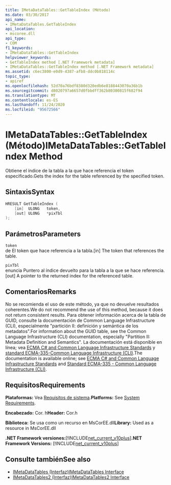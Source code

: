 ```yaml
---
title: IMetaDataTables::GetTableIndex (Método)
ms.date: 03/30/2017
api_name:
- IMetaDataTables.GetTableIndex
api_location:
- mscoree.dll
api_type:
- COM
f1_keywords:
- IMetaDataTables::GetTableIndex
helpviewer_keywords:
- GetTableIndex method [.NET Framework metadata]
- IMetaDataTables::GetTableIndex method [.NET Framework metadata]
ms.assetid: c6ec3800-e0d9-4387-afb8-ddc0b818114c
topic_type:
- apiref
ms.openlocfilehash: 52d70a76bdf8380d320edb6e8188443070a36b1b
ms.sourcegitcommit: d8020797a6657d0fbbdff362b80300815f682f94
ms.translationtype: MT
ms.contentlocale: es-ES
ms.lasthandoff: 11/24/2020
ms.locfileid: "95672566"
---
```

# <a name="imetadatatablesgettableindex-method"></a><span data-ttu-id="d6d13-102">IMetaDataTables::GetTableIndex (Método)</span><span class="sxs-lookup"><span data-stu-id="d6d13-102">IMetaDataTables::GetTableIndex Method</span></span>

<span data-ttu-id="d6d13-103">Obtiene el índice de la tabla a la que hace referencia el token especificado.</span><span class="sxs-lookup"><span data-stu-id="d6d13-103">Gets the index for the table referenced by the specified token.</span></span>  
  
## <a name="syntax"></a><span data-ttu-id="d6d13-104">Sintaxis</span><span class="sxs-lookup"><span data-stu-id="d6d13-104">Syntax</span></span>  
  
```cpp  
HRESULT GetTableIndex (  
    [in]  ULONG   token,  
    [out] ULONG   *pixTbl  
);  
```  
  
## <a name="parameters"></a><span data-ttu-id="d6d13-105">Parámetros</span><span class="sxs-lookup"><span data-stu-id="d6d13-105">Parameters</span></span>  

 `token`  
 <span data-ttu-id="d6d13-106">de El token que hace referencia a la tabla.</span><span class="sxs-lookup"><span data-stu-id="d6d13-106">[in] The token that references the table.</span></span>  
  
 `pixTbl`  
 <span data-ttu-id="d6d13-107">enuncia Puntero al índice devuelto para la tabla a la que se hace referencia.</span><span class="sxs-lookup"><span data-stu-id="d6d13-107">[out] A pointer to the returned index for the referenced table.</span></span>  
  
## <a name="remarks"></a><span data-ttu-id="d6d13-108">Comentarios</span><span class="sxs-lookup"><span data-stu-id="d6d13-108">Remarks</span></span>  

 <span data-ttu-id="d6d13-109">No se recomienda el uso de este método, ya que no devuelve resultados coherentes.</span><span class="sxs-lookup"><span data-stu-id="d6d13-109">We do not recommend the use of this method, because it does not return consistent results.</span></span> <span data-ttu-id="d6d13-110">Para obtener información acerca de la tabla de GUID, consulte la documentación de Common Language Infrastructure (CLI), especialmente "partición II: definición y semántica de los metadatos".</span><span class="sxs-lookup"><span data-stu-id="d6d13-110">For information about the GUID table, see the Common Language Infrastructure (CLI) documentation, especially "Partition II: Metadata Definition and Semantics".</span></span> <span data-ttu-id="d6d13-111">La documentación está disponible en línea; vea [ECMA C# and Common Language Infrastructure Standards](../../../standard/components.md#applicable-standards) y [standard ECMA-335-Common Language Infrastructure (CLI)](http://www.ecma-international.org/publications/standards/Ecma-335.htm).</span><span class="sxs-lookup"><span data-stu-id="d6d13-111">The documentation is available online; see [ECMA C# and Common Language Infrastructure Standards](../../../standard/components.md#applicable-standards) and [Standard ECMA-335 - Common Language Infrastructure (CLI)](http://www.ecma-international.org/publications/standards/Ecma-335.htm).</span></span>  
  
## <a name="requirements"></a><span data-ttu-id="d6d13-112">Requisitos</span><span class="sxs-lookup"><span data-stu-id="d6d13-112">Requirements</span></span>  

 <span data-ttu-id="d6d13-113">**Plataformas:** Vea [Requisitos de sistema](../../get-started/system-requirements.md).</span><span class="sxs-lookup"><span data-stu-id="d6d13-113">**Platforms:** See [System Requirements](../../get-started/system-requirements.md).</span></span>  
  
 <span data-ttu-id="d6d13-114">**Encabezado:** Cor. h</span><span class="sxs-lookup"><span data-stu-id="d6d13-114">**Header:** Cor.h</span></span>  
  
 <span data-ttu-id="d6d13-115">**Biblioteca:** Se usa como un recurso en MsCorEE.dll</span><span class="sxs-lookup"><span data-stu-id="d6d13-115">**Library:** Used as a resource in MsCorEE.dll</span></span>  
  
 <span data-ttu-id="d6d13-116">**.NET Framework versiones:**[!INCLUDE[net_current_v10plus](../../../../includes/net-current-v10plus-md.md)]</span><span class="sxs-lookup"><span data-stu-id="d6d13-116">**.NET Framework Versions:** [!INCLUDE[net_current_v10plus](../../../../includes/net-current-v10plus-md.md)]</span></span>  
  
## <a name="see-also"></a><span data-ttu-id="d6d13-117">Consulte también</span><span class="sxs-lookup"><span data-stu-id="d6d13-117">See also</span></span>

- [<span data-ttu-id="d6d13-118">IMetaDataTables (Interfaz)</span><span class="sxs-lookup"><span data-stu-id="d6d13-118">IMetaDataTables Interface</span></span>](imetadatatables-interface.md)
- [<span data-ttu-id="d6d13-119">IMetaDataTables2 (Interfaz)</span><span class="sxs-lookup"><span data-stu-id="d6d13-119">IMetaDataTables2 Interface</span></span>](imetadatatables2-interface.md)
